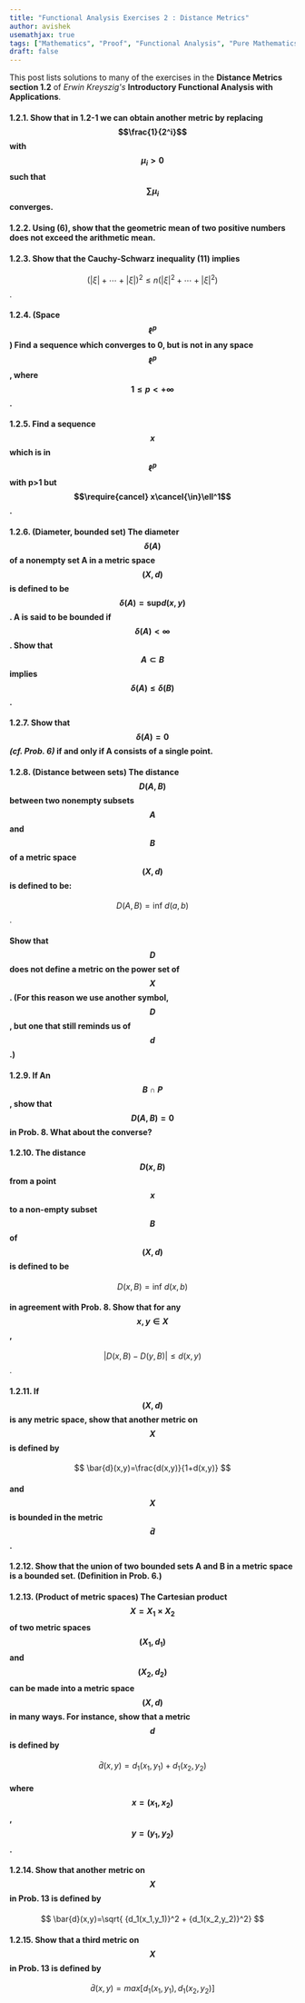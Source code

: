 ```yaml
---
title: "Functional Analysis Exercises 2 : Distance Metrics"
author: avishek
usemathjax: true
tags: ["Mathematics", "Proof", "Functional Analysis", "Pure Mathematics"]
draft: false
---
```


This post lists solutions to many of the exercises in the **Distance Metrics section 1.2** of *Erwin Kreyszig's* **Introductory Functional Analysis with Applications**.

#### 1.2.1. Show that in 1.2-1 we can obtain another metric by replacing $$\frac{1}{2^i}$$ with $$\mu_i>0$$ such that $$\sum\mu_i$$ converges.

#### 1.2.2. Using (6), show that the geometric mean of two positive numbers does not exceed the arithmetic mean.


#### 1.2.3. Show that the Cauchy-Schwarz inequality (11) implies
  $${(|\xi| + \cdots + |\xi|)}^2 \leq n ({|\xi|}^2 + \cdots + {|\xi|}^2)$$.
#### 1.2.4. (Space $$\ell^p$$) Find a sequence which converges to 0, but is not in any space $$\ell^p$$, where $$1\leq p<+\infty$$.
#### 1.2.5. Find a sequence $$x$$ which is in $$\ell^p$$ with p>1 but $$\require{cancel} x\cancel{\in}\ell^1$$.
#### 1.2.6. **(Diameter, bounded set)** The diameter $$\delta(A)$$ of a nonempty set A in a  metric space $$(X, d)$$ is defined to be $$\delta(A) = \text{sup} d(x,y)$$. A is said to be bounded if $$\delta(A)<\infty$$. Show that $$A\subset B$$ implies $$\delta(A)\leq \delta(B)$$.
#### 1.2.7. Show that $$\delta(A)=0$$ *(cf. Prob. 6)* if and only if A consists of a single point.
#### 1.2.8. **(Distance between sets)** The distance $$D(A,B)$$ between two nonempty subsets $$A$$ and $$B$$ of a metric space $$(X, d)$$ is defined to be:

$$D(A,B) = \text{inf } d(a, b)$$.

#### Show that $$D$$ does not define a metric on the power set of $$X$$. (For this reason we use another symbol, $$D$$, but one that still reminds us of $$d$$.)

#### 1.2.9. If An $$B \cap P$$, show that $$D(A,B) = 0$$ in Prob. 8. What about the converse?

#### 1.2.10. The distance $$D(x,B)$$ from a point $$x$$ to a non-empty subset $$B$$ of $$(X,d)$$ is defined to be

$$D(x,B)= \text{inf } d(x, b)$$

#### in agreement with Prob. 8. Show that for any $$x,y\in X$$,

$$
|D(x,B) - D(y,B)| \leq d(x, y)
$$.

#### 1.2.11. If $$(X,d)$$ is any metric space, show that another metric on $$X$$ is defined by

$$
\bar{d}(x,y)=\frac{d(x,y)}{1+d(x,y)}
$$

#### and $$X$$ is bounded in the metric $$\bar{d}$$.

#### 1.2.12. Show that the union of two bounded sets A and B in a metric space is a bounded set. (Definition in Prob. 6.)

#### 1.2.13. **(Product of metric spaces)** The Cartesian product $$X = X_1 \times X_2$$ of two    metric spaces $$(X_1,d_1)$$ and $$(X_2,d_2)$$ can be made into a metric space $$(X,d)$$ in many ways. For instance, show that a metric $$d$$ is defined by

$$
\bar{d}(x,y)=d_1(x_1,y_1) + d_1(x_2,y_2)
$$

#### where $$x=(x_1,x_2)$$, $$y=(y_1,y_2)$$.

#### 1.2.14. Show that another metric on $$X$$ in Prob. 13 is defined by

$$
\bar{d}(x,y)=\sqrt{ {d_1(x_1,y_1)}^2 + {d_1(x_2,y_2)}^2}
$$

#### 1.2.15. Show that a third metric on $$X$$ in Prob. 13 is defined by

$$
\bar{d}(x,y)=max[d_1(x_1,y_1), d_1(x_2,y_2)]
$$
